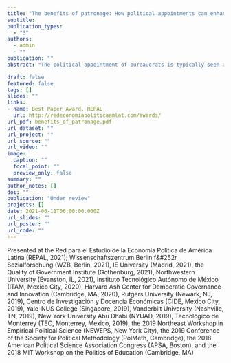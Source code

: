 ```yaml
---
title: "The benefits of patronage: How political appointments can enhance bureaucratic accountability and effectiveness"
subtitle: 
publication_types:
  - "3"
authors:
  - admin
  - ""
publication: ""
abstract: "The political appointment of bureaucrats is typically seen as a rent-seeking strategy that helps politicians sustain clientelistic networks and manipulate public administration to their advantage. I argue that political appointments can also increase bureaucratic accountability and effectiveness because they provide political and social connections between bureaucrats and politicians. These connections grant access to material and non-material resources, enhance monitoring, facilitate the application of sanctions and rewards, align priorities and incentives, and increase mutual trust. In certain conditions, political appointments can thus enhance bureaucrats' accountability and effectiveness in public service delivery. I test this theory using data on Brazilian municipal governments, leveraging two quasi-experiments, two original surveys of bureaucrats and politicians, and in-depth interviews. The findings challenge the traditional view that patronage is universally detrimental to development, and highlight how political appointments and connections can be leveraged to enhance public service delivery."

draft: false
featured: false
tags: []
slides: ""
links:
- name: Best Paper Award, REPAL
  url: http://redeconomiapoliticaamlat.com/awards/
url_pdf: benefits_of_patronage.pdf
url_dataset: ""
url_project: ""
url_source: ""
url_video: ""
image:
  caption: ""
  focal_point: ""
  preview_only: false
summary: ""
author_notes: []
doi: ""
publication: "Under review"
projects: []
date: 2021-06-11T06:00:00.000Z
url_slides: ""
url_poster: ""
url_code: ""
---
```

Presented at the Red para el Estudio de la Econom&iacute;a Pol&iacute;tica de Am&eacute;rica Latina (REPAL, 2021); Wissenschaftszentrum Berlin f&#252r Sozialforschung (WZB, Berlin, 2021), IE University (Madrid, 2021), the Quality of Government Institute (Gothenburg, 2021), Northwestern University (Evanston, IL, 2021), Instituto Tecnológico Autónomo de México (ITAM, Mexico City, 2020), Harvard Ash Center for Democratic Governance and Innovation (Cambridge, MA, 2020), Rutgers University (Newark, NJ, 2019), Centro de Investigación y Docencia Económicas (CIDE, Mexico City, 2019), Yale-NUS College (Singapore, 2019), Vanderbilt University (Nashville, TN, 2019), New York University Abu Dhabi (NYUAD, 2019), Tecnológico de Monterrey (TEC, Monterrey, Mexico, 2019), the 2019 Northeast Workshop in Empirical Political Science (NEWEPS, New York City), the 2019 Conference of the Society for Political Methodology (PolMeth, Cambridge), the 2018 American Political Science Association Congress (APSA, Boston), and the 2018 MIT Workshop on the Politics of Education (Cambridge, MA)
